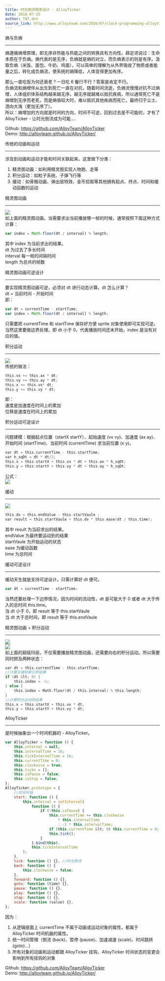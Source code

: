 ```yaml
---
title: 时光倒流程序设计 - AlloyTicker
date: 2016-07-25
author: TAT.dnt
source_link: http://www.alloyteam.com/2016/07/clock-programming-alloyticker/
---
```


<!-- {% raw %} - for jekyll -->

熵与负熵  

* * *

熵遵循熵增原理，即无序非热能与热能之间的转换具有方向性。薛定谔说过：生命本质在于负熵。熵代表的是无序，负熵就是熵的对立，而负熵表示的则是有序。汲取负熵（米饭、面包、牛奶、鸡蛋），可以简单的理解为从外界吸收了物质或者能量之后，转化成负熵流，使系统的熵降低，人体变得更加有序。

那么一直吃饭为何还衰老？一日吃 6 餐行不行？答案是肯定不行。  
负熵流和熵增伴从出生到死亡一直在对抗，随着时间流逝，负熵流慢慢对抗不过熵增，人体组织体系结构越来越无序。越无序就越难以抵抗疾病，所以通常死亡不是熵增到无序而老死，而是熵值较大时，难以抵抗其他疾病而死亡。最终归于尘土、洒向大海（更加无序了）。  
所以：熵增加的方向就是时间的方向，时间不可逆，回到过去是不可能的，才有了 AlloyTicker - 让时光倒流成为可能….

Github: <https://github.com/AlloyTeam/AlloyTicker>  
Demo: <http://alloyteam.github.io/AlloyTicker/>

传统的动画和运动  

* * *

涉及到动画和运动才能和时间关联起来。这里做下分类：  
1. 精灵图动画：如利用精灵图实现人物跑、走等  
2. 积分运动：如粒子系统、子弹飞行等  
3. 缓动：如骨骼动画、弹出层特效、金币拾取等其他拥有起点、终点、时间和缓动函数的运动

精灵图动画  

* * *

![](http://www.alloyteam.com/wp-content/uploads/2016/07/at_ss.png)  
如上面的精灵图动画，当需要求出当前播放哪一帧的时候，通常按照下面这种方式计算：

```javascript
var index = Math.floor(dt / interval) % length;
```

其中 index 为当前求出的结果。  
dt 为过去了多长时间  
interval 每一帧的间隔时间  
length 为总共的帧数

精灵图动画可逆设计  

* * *

要实现精灵图动画可逆，必须对 dt 进行动态计算。dt 怎么计算？  
dt = 当前时间 - 开始时间  
即：

```javascript
var dt = currentTime - startTime;
var index = Math.floor(dt / interval) % length;
```

只需要把 currentTime 和 startTime 保存好方便 sprite 对象使用即可实现可逆。  
当然这里要做边界处理，即 dt 小于 0，代表播放时间还未开始，index 是没有对应的值。

积分运动  

* * *

![](http://www.alloyteam.com/wp-content/uploads/2016/07/at_b.png)  
传统的做法：

```c
this.vx += this.ax * dt;
this.vy += this.ay * dt;
this.x += this.vx* dt;
this.y += this.vy * dt;
```

即：  
速度是加速度在时间上的累加  
位移是速度在时间上的累加

积分运动可逆设计  

* * *

问题建模：根据起点位置（startX startY）、起始速度 (vx vy)、加速度 (ax ay)、开始时间 (startTime)、当前时间 (currentTime) 求当前位置 (x y)。

```c
var dt = this.currentTime - this.startTime;
var h_sqDt = dt * dt/2;
this.x = this.startX + this.vx * dt + this.ax * h_sqDt;
this.y = this.startY + this.vy * dt + this.ay * h_sqDt;
```

公式：  
![](http://www.alloyteam.com/wp-content/uploads/2016/07/at_ltx.gif)

缓动  

* * *

![](http://www.alloyteam.com/wp-content/uploads/2016/07/at_ease.png)

```c
this.dv = this.endValue - this.startVaule ;
var result = this.startVaule + this.dv * this.ease(dt / this.time);
```

其中 result 为当前求出的结果。  
endValue 为最终要运动到的结果  
startVaule 为开始运动的状态  
ease 为缓动函数  
time 为总时间

缓动可逆设计  

* * *

缓动天生就是支持可逆设计。只需计算好 dt 便可。

```javascript
var dt = currentTime - startTime;
```

当然还要处理一下边界情况，因为时间的流动性，dt 是可能大于 0 或者 dt 大于传入的总时间 this.time。  
当 dt 小于 0，即 result 等于 this.startVaule  
当 dt 大于总时间，即 result 等于 this.endVaule

精灵图动画 + 积分运动  

* * *

![](http://www.alloyteam.com/wp-content/uploads/2016/07/at_m2.png)  
![](http://www.alloyteam.com/wp-content/uploads/2016/07/al_ma.png)  
如上面的超级玛丽，不仅需要播放精灵图动画，还需要向右的积分运动。所以需要同时顾及两种状态：

```c
var dt = this.currentTime - this.startTime;
//计算关键帧索引的结果
if (dt &lt; 0) {
    this.index = -1;
} else {
    this.index = Math.floor(dt / this.interval) % this.length;
}
//计算积分运动的结果
this.x = this.startX + this.vx * dt;
this.y = this.startY + this.vy * dt;
```

AlloyTicker  

* * *

是时候抽象出一个时间机器的 - AlloyTicker。

```javascript
var AlloyTicker = function () {
    this.interval = null;
    this.intervalTime = 16;
    this.tickIntervalTime = 16;
    this.currentTime = 0;
    this.clockwise = true;
    this.ticks = [];
    this.isPause = false;
    this.isStop = false;
};
AlloyTicker.prototype = {
    //时间开始
    start: function () {
        this.interval = setInterval(
            function () {
                if (!this.isPause) {
                    this.currentTime += this.clockwise
                        ? this.intervalTime
                        : -1 * this.intervalTime;
                    if (this.currentTime &lt; 0) this.currentTime = 0;
                    this.tick();
                }
            }.bind(this),
            this.tickIntervalTime
        );
    },
    tick: function () {}, //时光倒流
    back: function () {
        this.clockwise = false;
    },
    forward: function () {},
    goto: function (time) {},
    pause: function () {},
    play: function () {},
    stop: function () {},
    scale: function (value) {},
};
```

因为：  
1. 从逻辑层面上 currentTime 不属于动画或运动对象的属性，都属于 AlloyTicker 时间机器的属性。  
2. 统一时间管理（倒流 (back)、暂停 (pause)、加速减速 (scale)、时间跳转 (goto)…）  
3. 所有对象的动画和运动都跟 AlloyTicker 挂钩，AlloyTicker 时间状态的变更会影响到所有挂钩的对象

Github: <https://github.com/AlloyTeam/AlloyTicker>  
Demo: <http://alloyteam.github.io/AlloyTicker/>


<!-- {% endraw %} - for jekyll -->
